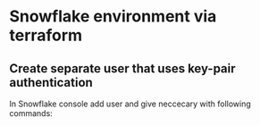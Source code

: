 # Snowflake environment via terraform 
## Create separate user that uses key-pair authentication
In Snowflake console add user and give neccecary  with following commands:
